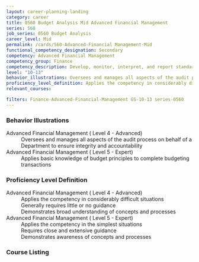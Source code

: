 ```yaml
---
layout: career-planning-landing
category: career
title: 0560 Budget Analysis Mid Advanced Financial Management
series: 560
job_series: 0560 Budget Analysis
career_level: Mid
permalink: /cards/560-Advanced-Financial Management-Mid
functional_competency_designation: Secondary
competency: Advanced Financial Management
competency_group: Finance
competency_description: Develop, monitor, interpret, and report standardized processes/operations to ensure transparency and compliance with financial statutory, regulatory, and leadership guidance with the intent of promoting effectiveness and accountability.
level: "10-13"
behavior_illustrations: Oversees and manages all aspects of the audit process on behalf of a Department to ensure integrity and accountability ? Applies basic knowledge of budget principles to complete budgeting transactions
proficiency_level_definition: Applies the competency in considerably difficult situations ? Generally requires little or no guidance ? Demonstrates broad understanding of concepts and processes ? Applies the competency in the simplest situations ? Requires close and extensive guidance ? Demonstrates awareness of concepts and processes
relevant_courses: 

filters: Finance-Advanced-Financial-Management GS-10-13 series-0560
---
```


<div class="desktop:grid-col-4 margin-y-205">
  <div class="border-top-05 border-accent-warm bg-white padding-2 shadow-5 height-full members-hover">
  <h3>Behavior Illustrations</h3>
  <p class="text-base"><dt>Advanced Financial Management ( Level 4 - Advanced)</dt><dd>Oversees and manages all aspects of the audit process on behalf of a Department to ensure integrity and accountability</dd><dt>Advanced Financial Management ( Level 5 - Expert)</dt><dd>Applies basic knowledge of budget principles to complete budgeting transactions</dd></p>
  </div>
</div>
<div class="desktop:grid-col-4 margin-y-205">
<div class="border-top-05 border-accent-warm bg-white padding-2 shadow-5 height-full members-hover">
  <h3>Proficiency Level Definition</h3>
  <p class="text-base"><dt>Advanced Financial Management ( Level 4 - Advanced)</dt><dd>Applies the competency in considerably difficult situations </dd><dd> Generally requires little or no guidance </dd><dd> Demonstrates broad understanding of concepts and processes</dd><dt>Advanced Financial Management ( Level 5 - Expert)</dt><dd>Applies the competency in the simplest situations </dd><dd> Requires close and extensive guidance </dd><dd> Demonstrates awareness of concepts and processes</dd></p>
  </div>
</div>
<div class="desktop:grid-col-4 margin-y-205">
<div class="border-top-05 border-accent-warm bg-white padding-2 shadow-5 height-full members-hover">
  <h3>Course Listing</h3>
  <ul class="text-base">
  
  </ul>
  </div>
</div>